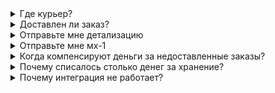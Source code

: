 <details>
<summary>Где курьер?</summary>
<br>
Вы можете отследить статус заказа в личном кабинете, в разделе отслеживание. Если курьер не укладывается в интервал, он должен сделать Вам звонок с просьбой о переносе и отразить в системе актуальный интервал своего приезда. Если такого не произошло, то Вы можете уточнить причины напрямую у него, его номер доступен в ЛК в разделе.
</details>
<details>
<summary>Доставлен ли заказ?</summary>
<br>
Вероятнее всего произошла одна из ошибок, либо системная, либо человеческая. Я уже сформировал Ваш запрос и запускаю процесс в наше производство транспортной логистики. В течении “время” рабочего дня они актуализируют статус и Вы увидите корректную информацию во вкладке отслеживание. Уточните, мне удалось решить Ваш вопрос? 
</details>
<details>
<summary>Отправьте мне детализацию</summary>
<br>
Детализация доступна в режиме онлайн в нашем личном кабинете в разделе “отслеживание”. Если Вы выберете заказ, и в графе “стоимость” нажмёте на знак вопроса, то откроется подробная расшифровка формирования цены. Подробнее об этом написано в нашем личном кабинете - https://docs.fulex.pro/ 
Если Вы заметили какую либо ошибку, либо стоимость услуг на Ваш взгляд не совпадает со стоимостью, которая указана в Вашем договоре, то Вы можете в течении 3х рабочих дней подать нам запрос и мы исправим ошибку, если она действительно есть. 
</details>
<details>
<summary>Отправьте мне мх-1</summary>
<br>
Мх-1 направляется на вашу почту сразу после завершения приемки. Сейчас я вышлю сейчас повторно мх-1 на Вашу электронную почту. Для удобства, Вы можете создать папку и настроить распределение писем по домену “fulex.pro” . Таким образом Вы не сможете упустить ни одного документа и будет проще искать.
</details>
<details>
<summary>Когда компенсируют деньги за недоставленные заказы?</summary>
<br>
Если Вы заметили какую либо ошибку, либо стоимость услуг на Ваш взгляд не совпадает со стоимостью, которая у нас указана в договоре, то Вы можете в течении 3х рабочих дней от даты оказания услуг подать нам запрос и мы обработаем ваш запрос о некорректной стоимости услуг в рамках процесса обнуления
</details>
<details>
<summary>Почему списалось столько денег за хранение?</summary>
Хранение у нас резервируется и стоимость хранения выставляется на будущий месяц исходя из максимально-пикового объема Вашего хранения по прошлому месяцу. Для того чтобы рассчитать хранение надо учитывать, что мы храним не более 15 SKU в одной ячейке и работаем по принципу резерва объема на месяц. Резервируются ячейки, а не фактически занимаемый объем. Это очень важный момент. Вы можете найти накладную в которой мы уже выставили Вам резервируемый объем на текущий месяц, Вы сможете найти ее во вкладке “отслеживание”.
</details>
<details>
<summary>Почему интеграция не работает?</summary>
Для того чтобы сделать акт сверки, необходимо проверить все ли периоды у нас с Вами закрыты по УПД. Если мы не получали подписанныу УПД от Вас хотябы за один из месяцев, то акт сверки не будет отражать действительность. Сейчас я отправлю Вам УПД, которые я вижу в системе, проверьте их на своей стороне, подписаны они или нет. После этого когда мы увидим что УПД подписаны, я смогу запустить процесс сверки и Вы получите акт от наших коллег из бухгалтерии.
</details>